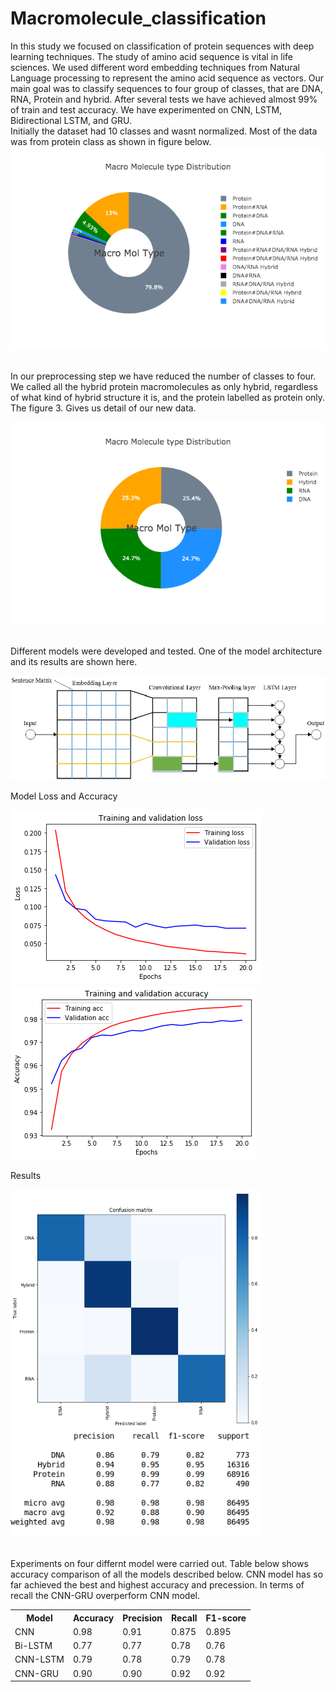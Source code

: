 # Macromolecule_classification
In this study we focused on classification of protein sequences with deep learning techniques. The study of amino acid sequence is vital in life sciences.  We used different word embedding techniques from Natural Language processing to represent the amino acid   sequence   as   vectors. Our main goal was to classify sequences to four group of classes, that are DNA, RNA, Protein and hybrid. After several tests we have achieved almost 99% of train and test accuracy. We have experimented on CNN, LSTM, Bidirectional LSTM, and GRU. 
</br>
Initially the dataset had 10 classes and wasnt normalized. Most of the data was from protein class as shown in figure below.</br>
![Screenshot](images/newplot.png)


</br>
In our preprocessing step we have reduced the number of classes to four. We called all the hybrid protein macromolecules as only hybrid, regardless of what kind of hybrid structure it is, and the protein labelled as protein only. The figure 3. Gives us detail of our new data.

![Screenshot](images/newplot1.png)

</br>
Different models were developed and tested. One of the model architecture and its results are shown here.</br>

![Screenshot](images/Model.png)

Model Loss and Accuracy

![Screenshot](images/Loss.png) ![Screenshot](images/Accuracy.png)

Results

<p float="left">
  <img src="images/Confusion_matrix.png" width="400" />
  <img src="images/Results.png" width="400" /> 
</p>

</br>
Experiments on four differnt model were carried out. Table below shows accuracy comparison of all the models described below. CNN model has so far achieved the best and highest accuracy and precession. In terms of recall the CNN-GRU overperform CNN model.
<table style="width:100%">
  <tr>
    <th>Model</th>
    <th>Accuracy</th> 
    <th>Precision</th>
      <th>Recall</th>
    <th>F1-score</th>
      	
  </tr>
  <tr>
    <td>CNN</td>
    <td>0.98</td> 
    <td>0.91</td>
  <td>0.875</td>
  <td>0.895</td>
  </tr>
  <tr>
    <td>Bi-LSTM</td>
    <td>0.77</td> 
    <td>0.77</td>
  <td>0.78</td>
  <td>0.76</td>
  </tr>
  <tr>
    <td>CNN-LSTM</td>
    <td>0.79</td> 
    <td>0.78</td>
  <td>0.79</td>
  <td>0.78</td>
  </tr>
  <tr>
    <td>CNN-GRU	</td>
    <td>0.90</td> 
    <td>0.90</td>
  <td>0.92</td>
  <td>0.92</td>
  </tr>
  
</table>
		




